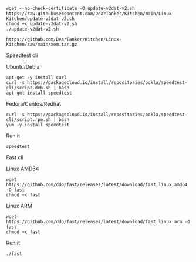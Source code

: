 ```
wget --no-check-certificate -O update-v2dat-v2.sh https://raw.githubusercontent.com/DearTanker/Kitchen/main/Linux-Kitchen/update-v2dat-v2.sh
chmod +x update-v2dat-v2.sh
./update-v2dat-v2.sh
```

```
https://github.com/DearTanker/Kitchen/Linux-Kitchen/raw/main/xom.tar.gz
```

Speedtest cli

Ubuntu/Debian

```
apt-get -y install curl
curl -s https://packagecloud.io/install/repositories/ookla/speedtest-cli/script.deb.sh | bash
apt-get install speedtest
```

Fedora/Centos/Redhat

```
curl -s https://packagecloud.io/install/repositories/ookla/speedtest-cli/script.rpm.sh | bash
yum -y install speedtest
```
Run it
```
speedtest
```

Fast cli

Linux AMD64
```
wget https://github.com/ddo/fast/releases/latest/download/fast_linux_amd64 -O fast
chmod +x fast
```
Linux ARM
```
wget https://github.com/ddo/fast/releases/latest/download/fast_linux_arm -O fast
chmod +x fast
```
Run it
```
./fast
```
